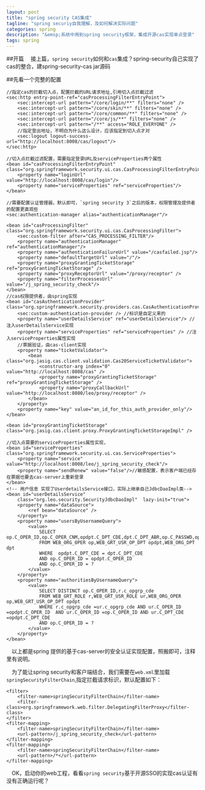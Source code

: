 ```yaml
---
layout: post
title: "spring security CAS集成"
tagline: "spring securiy自我理解，及如何解决实际问题"
categories: spring
description: "&emsp;系统中用到spring security框架，集成开源cas实现单点登录"
tags: spring 
---
```

##开篇
&emsp;接上篇，`spring security`如何和`cas`集成？spring-security自己实现了cas的整合，建spring-security-cas jar源码

##先看一个完整的配置
	
	//指定cas的拦截切入点，配置拦截的URL请求地址,引用切入点拦截过滤
	<sec:http entry-point-ref="casProcessingFilterEntryPoint">
    	<sec:intercept-url pattern="/core/login/**" filters="none" />
		<sec:intercept-url pattern="/core/skin/**" filters="none" />
		<sec:intercept-url pattern="/core/common/**" filters="none" />
		<sec:intercept-url pattern="/core/js/**" filters="none" />		
		<sec:intercept-url pattern="/**" access="ROLE_EVERYONE" />
		//指定登出地址，不明白为什么这么设计，应该指定到切入点才对
        <sec:logout logout-success-url="http://localhost:8008/cas/logout"/>
    </sec:http>

    //切入点拦截过滤配置，需要指定登录URL及serviceProperties两个属性
    <bean id="casProcessingFilterEntryPoint" class="org.springframework.security.ui.cas.CasProcessingFilterEntryPoint">
        <property name="loginUrl" value="http://localhost:8008/cas/login"/>
        <property name="serviceProperties" ref="serviceProperties"/>
    </bean>

    //需要配置认证管理器，默认即可，`spring security 3`之后的版本，权限管理及提供者的配置更直观些
    <sec:authentication-manager alias="authenticationManager"/>

    <bean id="casProcessingFilter" class="org.springframework.security.ui.cas.CasProcessingFilter">
        <sec:custom-filter after="CAS_PROCESSING_FILTER"/>
        <property name="authenticationManager" ref="authenticationManager"/>
        <property name="authenticationFailureUrl" value="/casfailed.jsp"/>
        <property name="defaultTargetUrl" value="/"/>
        <property name="proxyGrantingTicketStorage" ref="proxyGrantingTicketStorage" />
        <property name="proxyReceptorUrl" value="/proxy/receptor" />
        <property name="filterProcessesUrl" value="/j_spring_security_check"/>
    </bean>
    //cas权限提供者，由spring实现
    <bean id="casAuthenticationProvider" class="org.springframework.security.providers.cas.CasAuthenticationProvider">
        <sec:custom-authentication-provider /> //标识是自定义来的
        <property name="userDetailsService" ref="userDetailsService"/> //注入userDetailsService实现
        <property name="serviceProperties" ref="serviceProperties" /> //注入serviceProperties属性实现
        //票据验证，由cas-client实现
        <property name="ticketValidator">
            <bean class="org.jasig.cas.client.validation.Cas20ServiceTicketValidator">
                <constructor-arg index="0" value="http://localhost:8008/cas" />
                <property name="proxyGrantingTicketStorage" ref="proxyGrantingTicketStorage" />
                <property name="proxyCallbackUrl" value="http://localhost:8080/leo/proxy/receptor" />
            </bean>
        </property>
        <property name="key" value="an_id_for_this_auth_provider_only"/>
    </bean>

    <bean id="proxyGrantingTicketStorage" class="org.jasig.cas.client.proxy.ProxyGrantingTicketStorageImpl" />

    //切入点需要的serviceProperties属性实现，
    <bean id="serviceProperties" class="org.springframework.security.ui.cas.ServiceProperties">
        <property name="service" value="http://localhost:8008/leo/j_spring_security_check"/>
        <property name="sendRenew" value="false"/>//敏感配置，表示客户端已经存在票据也要去cas-server上重新登录
    </bean>
    <!-- 用户信息 实现了UserdetailsService接口，实际上继承自己JdbcDaoImpl类-->
    <bean id="userDetailsService"
        class="org.leo.security.SecurityJdbcDaoImpl"  lazy-init="true">
        <property name="dataSource">
            <ref bean="dataSource" />
        </property>
        <property name="usersByUsernameQuery">
            <value>
                SELECT op.C_OPER_ID,op.C_OPER_CNM,opdpt.C_DPT_CDE,dpt.C_DPT_ABR,op.C_PASSWD,op.C_IS_VALID,op.C_OP_DIFF,op.C_DPT_DIFF,op.C_PRD_DIFF,op.C_DPT_PERM,dpt.C_DPT_REL_CDE,dpt.N_DPT_LEVL,op.C_REL_CDE,op.C_SRC,dpt.C_DPT_DISP_CDE,dpt.C_DPT_OUT_CDE
                FROM WEB_ORG_OPER op,WEB_GRT_USR_OP_DPT opdpt,WEB_ORG_DPT dpt
                WHERE  opdpt.C_DPT_CDE = dpt.C_DPT_CDE
                AND op.C_OPER_ID = opdpt.C_OPER_ID
                AND op.C_OPER_ID = ?
            </value>
        </property>
        <property name="authoritiesByUsernameQuery">
            <value>
                SELECT DISTINCT op.C_OPER_ID,r.c_opgrp_cde
				FROM WEB_GRT_ROLE r,WEB_GRT_USR_ROLE ur,WEB_ORG_OPER op,WEB_GRT_USR_OP_DPT opdpt
				WHERE r.c_opgrp_cde =ur.c_opgrp_cde AND ur.C_OPER_ID =opdpt.C_OPER_ID  AND ur.C_OPER_ID =op.C_OPER_ID AND ur.C_DPT_CDE =opdpt.C_DPT_CDE 
				AND op.C_OPER_ID = ?
            </value>
        </property>
    </bean>

&emsp;以上都是spring 提供的基于cas-server的安全认证实现配置，照搬即可，注释里有说明。

&emsp;为了能让spring security和客户端结合，我们需要在`web.xml`里加载`springSecurityFilterChain`,指定拦截请求标识，默认配置如下：  
    
    <filter>
        <filter-name>springSecurityFilterChain</filter-name>
        <filter-class>org.springframework.web.filter.DelegatingFilterProxy</filter-class>
    </filter>
    <filter-mapping>
        <filter-name>springSecurityFilterChain</filter-name>
        <url-pattern>/j_spring_security_check</url-pattern>
    </filter-mapping>
    <filter-mapping>
        <filter-name>springSecurityFilterChain</filter-name>
        <url-pattern>/*</url-pattern>
    </filter-mapping>

&emsp;OK，启动你的web工程，看看`spring security`基于开源SSO的实现cas认证有没有正确运行呢？